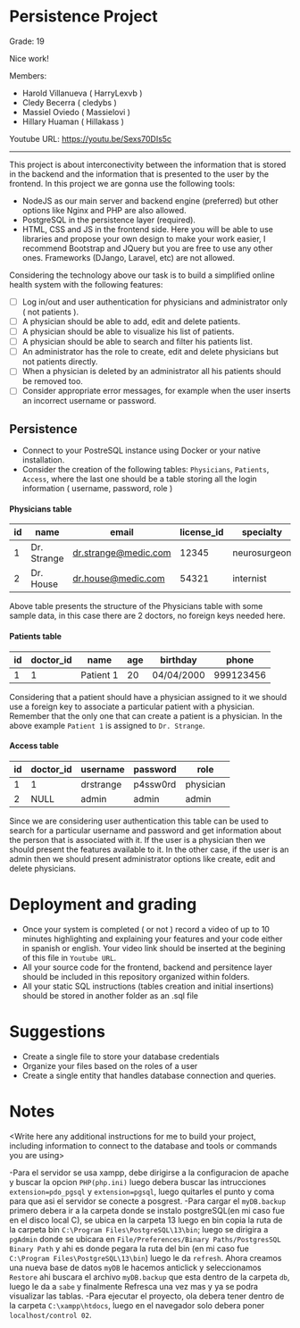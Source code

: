 # Persistence Project

Grade: 19

Nice work!

Members: 

- Harold Villanueva ( HarryLexvb )
- Cledy Becerra ( cledybs )
- Massiel Oviedo ( Massielovi )
- Hillary Huaman ( Hillakass )


Youtube URL: https://youtu.be/Sexs70DIs5c

---

This project is about interconectivity between the information that is stored in the backend and the information that is presented to the user by the frontend. In this project we are gonna use the following tools:

- NodeJS as our main server and backend engine (preferred) but other options like Nginx and PHP are also allowed.
- PostgreSQL in the persistence layer (required).
- HTML, CSS and JS in the frontend side. Here you will be able to use libraries and propose your own design to make your work easier, I recommend Bootstrap and JQuery but you are free to use any other ones. Frameworks (DJango, Laravel, etc) are not allowed.

Considering the technology above our task is to build a simplified online health system with the following features:

- [ ] Log in/out and user authentication for physicians and administrator only ( not patients ).
- [ ] A physician should be able to add, edit and delete patients.
- [ ] A physician should be able to visualize his list of patients. 
- [ ] A physician should be able to search and filter his patients list.
- [ ] An administrator has the role to create, edit and delete physicians but not patients directly.
- [ ] When a physician is deleted by an administrator all his patients should be removed too.
- [ ] Consider appropriate error messages, for example when the user inserts an incorrect username or password.

## Persistence

- Connect to your PostreSQL instance using Docker or your native installation.
- Consider the creation of the following tables: `Physicians`, `Patients`, `Access`, where the last one should be a table storing all the login information ( username, password, role )

#### Physicians table

| id        | name        | email                | license_id | specialty    |
|-----------|-------------|----------------------|------------|--------------|
| 1         | Dr. Strange | dr.strange@medic.com | 12345      | neurosurgeon |
| 2         | Dr. House   | dr.house@medic.com   | 54321      | internist    |

Above table presents the structure of the Physicians table with some sample data, in this case there are 2 doctors, no foreign keys needed here.

#### Patients table

| id | doctor_id | name      | age | birthday   | phone     |
|----|-----------|-----------|-----|------------|-----------|
| 1  | 1         | Patient 1 | 20  | 04/04/2000 | 999123456 |

Considering that a patient should have a physician assigned to it we should use a foreign key to associate a particular patient with a physician. Remember that the only one that can create a patient is a physician. In the above example `Patient 1` is assigned to `Dr. Strange`.

#### Access table

| id | doctor_id | username  | password | role      |
|----|-----------|-----------|----------|-----------|
| 1  | 1         | drstrange | p4ssw0rd | physician |
| 2  | NULL      | admin     | admin    | admin     |

Since we are considering user authentication this table can be used to search for a particular username and password and get information about the person that is associated with it. If the user is a physician then we should present the features available to it. In the other case, if the user is an admin then we should present administrator options like create, edit and delete physicians.

# Deployment and grading

- Once your system is completed ( or not ) record a video of up to 10 minutes highlighting and explaining your features and your code either in spanish or english. Your video link should be inserted at the begining of this file in `Youtube URL`.
- All your source code for the frontend, backend and persitence layer should be included in this repository organized within folders.
- All your static SQL instructions (tables creation and initial insertions) should be stored in another folder as an .sql file

# Suggestions

- Create a single file to store your database credentials
- Organize your files based on the roles of a user
- Create a single entity that handles database connection and queries.

# Notes

<Write here any additional instructions for me to build your project, including information to connect to the database and tools or commands you are using>

-Para el servidor se usa xampp, debe dirigirse a la configuracion de apache y buscar la opcion `PHP(php.ini)` luego debera buscar las intrucciones `extension=pdo_pgsql` y `extension=pgsql`, luego quitarles el punto y coma para que asi el servidor se conecte a posgrest.
-Para cargar el `myDB.backup` primero debera ir a la carpeta donde se instalo postgreSQL(en mi caso fue en el disco local C), se ubica en la carpeta 13 luego en bin copia la ruta de la carpeta bin `C:\Program Files\PostgreSQL\13\bin`; luego se dirigira a `pgAdmin` donde se ubicara en `File/Preferences/Binary Paths/PostgresSQL Binary Path` y ahi es donde pegara la ruta del bin (en mi caso fue `C:\Program Files\PostgreSQL\13\bin`) luego le da `refresh`. Ahora creamos una nueva base de datos `myDB` le hacemos anticlick y seleccionamos `Restore` ahi buscara el archivo `myDB.backup` que esta dentro de la carpeta `db`, luego le da a `sabe` y finalmente Refresca una vez mas y ya se podra visualizar las tablas.
-Para ejecutar el proyecto, ola debera tener dentro de la carpeta `C:\xampp\htdocs`, luego en el navegador solo debera poner `localhost/control 02`.













